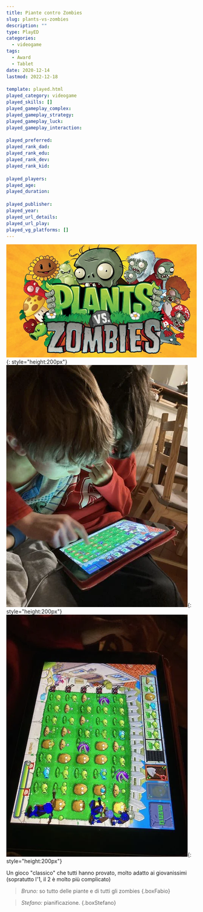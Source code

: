 ```yaml
---
title: Piante contro Zombies
slug: plants-vs-zombies
description: ""
type: PlayED
categories:
  - videogame
tags:
  - Award
  - Tablet
date: 2020-12-14
lastmod: 2022-12-18

template: played.html
played_category: videogame
played_skills: []
played_gameplay_complex: 
played_gameplay_strategy: 
played_gameplay_luck: 
played_gameplay_interaction: 

played_preferred: 
played_rank_dad: 
played_rank_edu: 
played_rank_dev: 
played_rank_kid: 

played_players: 
played_age: 
played_duration: 

played_publisher: 
played_year: 
played_url_details: 
played_url_play: 
played_vg_platforms: []
---
```


![](img/piante_vs_zombies.webp){: style="height:200px"}
![](img/piante_vs_zombies_2.webp){: style="height:200px"}
![](img/piante_vs_zombies_3.webp){: style="height:200px"}

Un gioco "classico" che tutti hanno provato, molto adatto ai giovanissimi (sopratutto l'1, il 2 è molto più complicato)

> *Bruno:* so tutto delle piante e di tutti gli zombies
{.boxFabio}

> *Stefano:* pianificazione.
{.boxStefano}

